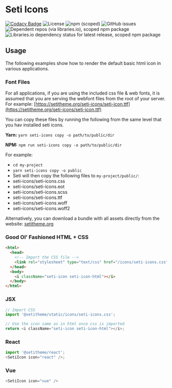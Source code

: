 # Seti Icons

[![Codacy Badge](https://app.codacy.com/project/badge/Grade/0cf08a1176e74e10ae51c58c6bdd7771)](https://www.codacy.com/gh/setitheme/seti/dashboard?utm_source=github.com&utm_medium=referral&utm_content=setitheme/seti&utm_campaign=Badge_Grade)
![License](https://img.shields.io/github/license/setitheme/seti)
![npm (scoped)](https://img.shields.io/npm/v/@setitheme/icons)
![GitHub issues](https://img.shields.io/github/issues-raw/setitheme/icons?style=flat-square)
![Dependent repos (via libraries.io), scoped npm package](https://img.shields.io/librariesio/dependent-repos/npm/@setitheme/icons?style=flat-square)
![Libraries.io dependency status for latest release, scoped npm package](https://img.shields.io/librariesio/release/npm/@setitheme/icons?style=flat-square)

## Usage

The following examples show how to render the default basic html icon in various applications.

### Font Files

For all applications, if you are using the included css file & web fonts, it is assumed that you are serving the webfont files from the root of your server. For example:
[https://setitheme.org/seti-icons/seti-icon.ttf](https://setitheme.org/seti-icons/seti-icon.ttf)

You can copy these files by running the following from the same level that you hav installed seti icons.

**Yarn:**
`yarn seti-icons copy -o path/to/public/dir`

**NPM:**
`npm run seti-icons copy -o path/to/public/dir`

For example:

- `cd my-project`
- `yarn seti-icons copy -o public`
- Seti will then copy the following files to `my-project/public/`:
- seti-icons/seti-icons.css
- seti-icons/seti-icons.eot
- seti-icons/seti-icons.scss
- seti-icons/seti-icons.ttf
- seti-icons/seti-icons.woff
- seti-icons/seti-icons.woff2

Alternatively, you can download a bundle with all assets directly from the website:
[setitheme.org](https://setitheme.org)

### Good Ol' Fashioned HTML + CSS

```html
<html>
  <head>
    <!-- Import the CSS file -->
    <link rel="stylesheet" type="text/css" href="/icons/seti-icons.css" />
  </head>
  <body>
    <i className="seti-icon seti-icon-html"></i>
  </body>
</html>
```

### JSX

```javascript
// Import CSS
import '@setitheme/static/icons/seti-icons.css';

// Use the icon same as in html once css is imported
return <i className="seti-icon seti-icon-html"></i>;
```

### React

```javascript
import '@setitheme/react';
<SetiIcon icon="react" />;
```

### Vue

```javascript
<SetiIcon icon="vue" />
```
